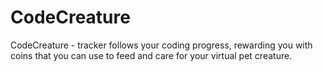 # CodeCreature
CodeCreature - tracker follows your coding progress, rewarding you with coins that you can use to feed and care for your virtual pet creature. 
